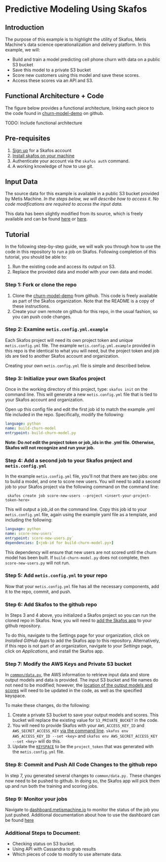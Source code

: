 # Predictive Modeling Using Skafos

## Introduction

The purpose of this example is to highlight the utility of Skafos, Metis Machine's data science operationalization and delivery platform. In this example, we will: 

* Build and train a model predicting cell phone churn with data on a public S3 bucket
* Save this model to a private S3 bucket
* Score new customers using this model and save these scores.
* Access these scores via an API and S3. 

## Functional Architecture + Code

The figure below provides a functional architecture, linking each piece to the code found in [churn-model-demo](https://github.com/skafos/churn-model-demo) on github.  

TODO: Include functional architecture

## Pre-requisites

1. [Sign up](https://dashboard.metismachine.io/sign-up) for a Skafos account
2. [Install skafos on your machine](https://docs.metismachine.io/docs/installation)
3. Authenticate your account via the `skafos auth` command.
4. A working knowledge of how to use git. 

## Input Data

The source data for this example is available in a public S3 bucket provided by Metis Machine. _In the steps below, we will describe how to access it. No code modifications are required to access the input data._

This data has been slightly modified from its source, which is freely available and can be found [here](https://www.ibm.com/communities/analytics/watson-analytics-blog/predictive-insights-in-the-telco-customer-churn-data-set/) or [here](https://www.kaggle.com/blastchar/telco-customer-churn/home). 

## Tutorial

In the following step-by-step guide, we will walk you through how to use the code in this repository to run a job on Skafos. Following completion of this tutorial, you should be able to: 

1. Run the existing code and access its output on S3.
2. Replace the provided data and model with your own data and model. 

### Step 1: Fork or clone the repo 

1. Clone the [churn-model-demo](https://github.com/skafos/churn-model-demo) from github. This code is freely available as part of the Skafos organization. Note that the README is a copy of these instructions. 
2. Create your own remote on github for this repo, in the usual fashion, so you can push code changes.  


### Step 2: Examine `metis.config.yml.example`

Each Skafos project will need its own project token and unique `metis.config.yml` file. The example `metis.config.yml.example` provided in this repo is the identical to what you will need, but the project token and job ids are tied to another Skafos account and organization. 

Creating your own `metis.config.yml` file is simple and described below. 

### Step 3: Initialize your own Skafos project 

Once in the working directory of this project, type: `skafos init` on the command line. This will generate a new `metis.config.yml` file that is tied to your Skafos account and organization. 

Open up this config file and edit the first job id to match the example .yml file included in the repo. Specifically, modify the following: 

``` yaml
language: python
name: build-churn-model 
entrypoint: build-churn-model.py
```

**Note: Do _not_ edit the project token or job_ids in the .yml file. Otherwise, Skafos will not recognize and run your job.** 

### Step 4: Add a second job to your Skafos project and `metis.config.yml`

In the example `metis.config.yml` file, you'll not that there are two jobs: one to build a model, and one to score new users. You will need to add a second job to your Skafos project via the following command on the command line: 

` skafos create job score-new-users --project <insert-your-project-token-here>`

This will output a job_id on the command line. Copy this job id to your `metis.config.yml` file, again using the example yaml file as a template, and including the following:

``` yaml
language: python 
name: score-new-users`
entrypoint: score-new-users.py`
dependencies: [<job-id for build-churn-model.py>]
```

This dependency will ensure that new users are not scored until the churn model has been built. If `build-churn-model.py` does not complete, then `score-new-users.py` will not run. 

### Step 5: Add `metis.config.yml` to your repo

Now that your `metis.config.yml` file has all the necessary components, add it to the repo, commit, and push.  

### Step 6: Add Skafos to the github repo
In Steps 3 and 4 above, you initialized a Skafos project so you can run the cloned repo in Skafos. Now, you will need to [add the Skafos app](https://github.com/apps/skafos) to your github repository. 

To do this, navigate to the Settings page for your organization, click on _Installed GitHub Apps_ to add the Skafos app to this repository. Alternatively, if this repo is not part of an organization, navigate to your _Settings_ page, click on _Applications_, and install the Skafos app. 

### Step 7: Modify the AWS Keys and Private S3 bucket

In [`common/data.py`](https://github.com/skafos/churn-model-demo/blob/master/common/data.py), the AWS information to retrieve input data and store output models and data is provided. The input S3 bucket and file names do not need to be modified; however, the [location of the output models and scores](https://github.com/skafos/churn-model-demo/blob/master/common/data.py#L19) will need to be updated in the code, as well as the specified keyspace.

To make these changes, do the following: 

1. Create a private S3 bucket to save your output models and scores. This bucket will replace the existing value for `S3_PRIVATE_BUCKET` in the code. 
2. You will need to provide Skafos with your `AWS_ACCESS_KEY_ID` and `AWS_SECRET_ACCESS_KEY` [via the command line](https://docs.metismachine.io/docs/usage#section-setting-environment-variables). `skafos env AWS_ACCESS_KEY_ID --set <key>` and `skafos env AWS_SECRET_ACCESS_KEY --set <key>` will do this. 
3. Update the [`KEYSPACE`](https://github.com/skafos/churn-model-demo/blob/master/common/data.py#L26) to be the `project_token` that was generated with the `metis.config.yml` file. 

### Step 8: Commit and Push All Code Changes to the github repo

In step 7, you generated several changes to `common/data.py.` These changes now need to be pushed to github. In doing so, the Skafos app will pick them up and run both the training and scoring jobs. 

### Step 9: Monitor your jobs

Navigate to [dashboard.metismachine.io](https://dashboard.metismachine.io/) to monitor the status of the job you just pushed. Additional documentation about how to use the dashboard can be found [here](https://docs.metismachine.io/docs/dashboard)

### Additional Steps to Document:

* Checking status on S3 bucket.
* Using API with Cassandra to grab results
* Which pieces of code to modify to use alternate data. 





 


